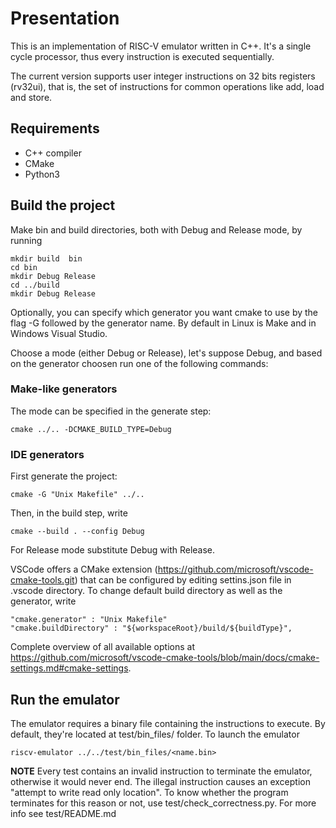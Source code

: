 # Presentation 

This is an implementation of RISC-V emulator written in C++. It's a single cycle processor, thus every instruction is executed sequentially.

The current version supports user integer instructions on 32 bits registers (rv32ui), that is, the set of instructions for common operations like add, load and store.

## Requirements

- C++ compiler
- CMake 
- Python3

<!-- 
### Make your own bin files ###

The directory test/bin_files contains a set of binary files downloaded from https://github.com/riscv/riscv-tests, the official repository.
It's possible to add new files made by yourself.
All you need is to install the gcc version for RISC-V processors; 
instructions in the repository https://github.com/RISC-V/RISC-V-gnu-toolchain.
To work properly remember to edit the $RISCV environment variable with value /opt/riscv and make it  _writable_ (chmod ugo+w).
-->

## Build the project

Make bin and build directories, both with Debug and Release mode, by running

    mkdir build  bin
    cd bin
    mkdir Debug Release
    cd ../build
    mkdir Debug Release

Optionally, you can specify which generator you want cmake to use by the flag -G followed by the generator name. By default in Linux is Make and in Windows Visual Studio.  

Choose a mode (either Debug or Release), let's suppose Debug, and based on the generator choosen run one of the following commands:

### Make-like generators ###

The mode can be specified in the generate step:

    cmake ../.. -DCMAKE_BUILD_TYPE=Debug

### IDE generators ###

First generate the project:

    cmake -G "Unix Makefile" ../.. 

Then, in the build step, write

    cmake --build . --config Debug
    
For Release mode substitute Debug with Release.

VSCode offers a CMake extension  (https://github.com/microsoft/vscode-cmake-tools.git) that can be configured by editing settins.json file in .vscode directory.
To change default build directory as well as the generator, write

    "cmake.generator" : "Unix Makefile"
    "cmake.buildDirectory" : "${workspaceRoot}/build/${buildType}",

Complete overview of all available options at https://github.com/microsoft/vscode-cmake-tools/blob/main/docs/cmake-settings.md#cmake-settings.

## Run the emulator ##

The emulator requires a binary file containing the instructions to execute.
By default, they're located at test/bin_files/ folder.
To launch the emulator

    riscv-emulator ../../test/bin_files/<name.bin>

**NOTE** 
Every test contains an invalid instruction to terminate the emulator, otherwise it would never end. 
The illegal instruction causes an exception "attempt to write read only location".
To know whether the program terminates for this reason or not, use test/check_correctness.py.
For more info see test/README.md

